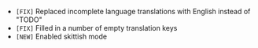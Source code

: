 - `[FIX]` Replaced incomplete language translations with English instead of "TODO"
- `[FIX]` Filled in a number of empty translation keys
- `[NEW]` Enabled skittish mode
